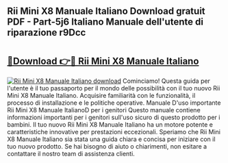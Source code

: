 ## Rii Mini X8 Manuale Italiano Download gratuit PDF - Part-5j6 Italiano Manuale dell'utente di riparazione r9Dcc

# <h2><a href="http://dfeo5u.blite.top/?on=Rii+Mini+X8+Manuale+Italiano">🔗Download 👉🔴 Rii Mini X8 Manuale Italiano</a></h2>

[![Rii Mini X8 Manuale Italiano download](https://i.imgur.com/lujVjoI.png)](http://dfeo5u.blite.top/?on=Rii+Mini+X8+Manuale+Italiano)
Cominciamo! Questa guida per l'utente è il tuo passaporto per il mondo delle possibilità con il tuo nuovo Rii Mini X8 Manuale Italiano. Acquisire familiarità con le funzionalità, il processo di installazione e le politiche operative. Manuale D'uso importante Rii Mini X8 Manuale ItalianoD per i genitori Questo manuale contiene informazioni importanti per i genitori sull'uso sicuro di questo prodotto per i bambini. Il tuo nuovo Rii Mini X8 Manuale Italiano ha un motore potente e caratteristiche innovative per prestazioni eccezionali. Speriamo che Rii Mini X8 Manuale Italiano sia stata una guida chiara e concisa per iniziare con il tuo nuovo prodotto. Se hai bisogno di aiuto o chiarimenti, non esitare a contattare il nostro team di assistenza clienti.
